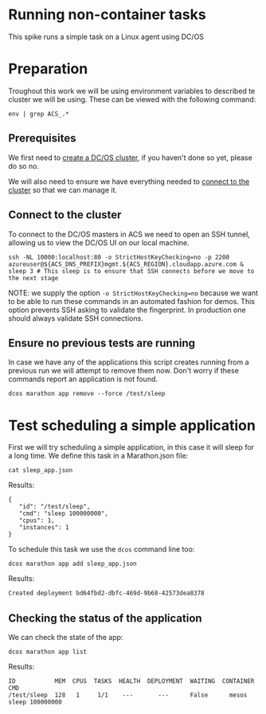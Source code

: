 # Running non-container tasks

This spike runs a simple task on a Linux agent using DC/OS

# Preparation

Troughout this work we will be using environment variables to
described te cluster we will be using. These can be viewed with the
following command:

```
env | grep ACS_.*
```

## Prerequisites

We first need to [create a DC/OS cluster](https://raw.githubusercontent.com/Azure/acs-demos/master/dcos/create_cluster/script.md), if you haven't done so yet, please do so no.

We will also need to ensure we have everything needed to [connect to the cluster](https://github.com/Azure/acs-demos/blob/master/dcos/create_cluster/script.md) so that we can manage it.

## Connect to the cluster

To connect to the DC/OS masters in ACS we need to open an SSH tunnel,
allowing us to view the DC/OS UI on our local machine.

```
ssh -NL 10000:localhost:80 -o StrictHostKeyChecking=no -p 2200 azureuser@${ACS_DNS_PREFIX}mgmt.${ACS_REGION}.cloudapp.azure.com &
sleep 3 # This sleep is to ensure that SSH connects before we move to the next stage
```

NOTE: we supply the option `-o StrictHostKeyChecking=no` because we
want to be able to run these commands in an automated fashion for
demos. This option prevents SSH asking to validate the fingerprint. In
production one should always validate SSH connections.

## Ensure no previous tests are running

In case we have any of the applications this script creates running
from a previous run we will attempt to remove them now. Don't worry if
these commands report an application is not found.

```
dcos marathon app remove --force /test/sleep
```

# Test scheduling a simple application

First we will try scheduling a simple application, in this case it
will sleep for a long time. We define this task in a Marathon.json
file:

```
cat sleep_app.json
```

Results:

```
{
   "id": "/test/sleep",
   "cmd": "sleep 100000000",
   "cpus": 1,
   "instances": 1
}
```

To schedule this task we use the `dcos` command line too:

```
dcos marathon app add sleep_app.json
```

Results:

```expected_similarity=0.3
Created deployment bd64fbd2-dbfc-469d-9b68-42573dea8378
```

## Checking the status of the application

We can check the state of the app:

```
dcos marathon app list
```

Results:

```
ID           MEM  CPUS  TASKS  HEALTH  DEPLOYMENT  WAITING  CONTAINER  CMD
/test/sleep  128   1     1/1    ---       ---      False      mesos    sleep 100000000
```




